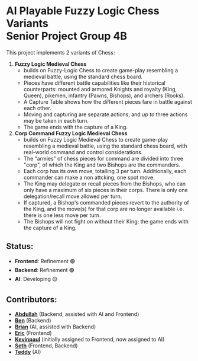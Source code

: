 #  AI Playable Fuzzy Logic Chess Variants<br/>Senior Project Group 4B

This project implements 2 variants of Chess:
1. **Fuzzy Logic Medieval Chess**
   - builds on Fuzzy-Logic Chess to create game-play resembling a medieval battle, using the standard chess board.
   - Pieces have different battle capabilities like their historical counterparts: mounted and armored Knights and royalty (King, Queen), pikemen, infantry (Pawns, Bishops), and archers (Rooks).
   - A Capture Table shows how the different pieces fare in battle against each other.
   - Moving and capturing are separate actions, and *up to* three actions may be taken in each turn.
   - The game ends with the capture of a King.
2. **Corp Command Fuzzy Logic Medieval Chess**
   -  builds on Fuzzy Logic Medieval Chess to create game-play resembling a medieval battle, using the standard chess board, with real-world command and control considerations.
   - The "armies" of chess pieces for command are divided into three "corp", of which the King and two Bishops are the commanders.
   - Each corp has its own move, totalling 3 per turn. Additionally, each commander can make a non attcking, one spot move.
   - The King may delegate or recall pieces from the Bishops, who can only have a maximum of six pieces in their corps. There is only one delegation/recall move allowed per turn.
   - If captured, a Bishop's commanded pieces revert to the authority of the King, and the move(s) for that corp are no longer available i.e. there is one less move per turn.
   - The Bishops will not fight on without their King; the game ends with the capture of a King.

## Status:
- **Frontend**: Refinement 🟢
- **Backend**: Refinement 🟢
- **AI**: Developing 🟡

## Contributors:
- [**Abdullah**](https://github.com/AbdullahEhsan) (Backend, assisted with AI and Frontend)
- [**Ben**](https://github.com/bbeebe1) (Backend)
- [**Brian**](https://github.com/Bkim0316) (AI, assisted with Backend)
- [**Eric**](https://github.com/Ericphan7) (Frontend)
- [**Kevinpaul**](https://github.com/kevinpaulguna) (initially assigned to Frontend, now assigned to AI)
- [**Seth**](https://github.com/ExhaustedDev) (Frontend, Backend)
- [**Teddy**](https://github.com/ted4bartz) (AI)